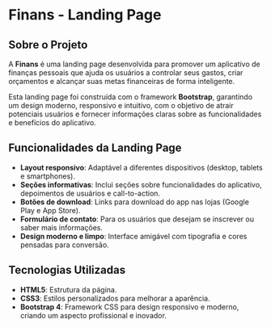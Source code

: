 # Finans - Landing Page

## Sobre o Projeto
A **Finans** é uma landing page desenvolvida para promover um aplicativo de finanças pessoais que ajuda os usuários a controlar seus gastos, criar orçamentos e alcançar suas metas financeiras de forma inteligente.

Esta landing page foi construída com o framework **Bootstrap**, garantindo um design moderno, responsivo e intuitivo, com o objetivo de atrair potenciais usuários e fornecer informações claras sobre as funcionalidades e benefícios do aplicativo.

## Funcionalidades da Landing Page
- **Layout responsivo**: Adaptável a diferentes dispositivos (desktop, tablets e smartphones).
- **Seções informativas**: Inclui seções sobre funcionalidades do aplicativo, depoimentos de usuários e call-to-action.
- **Botões de download**: Links para download do app nas lojas (Google Play e App Store).
- **Formulário de contato**: Para os usuários que desejam se inscrever ou saber mais informações.
- **Design moderno e limpo**: Interface amigável com tipografia e cores pensadas para conversão.

## Tecnologias Utilizadas
- **HTML5**: Estrutura da página.
- **CSS3**: Estilos personalizados para melhorar a aparência.
- **Bootstrap 4**: Framework CSS para design responsivo e moderno, criando um aspecto profissional e inovador.
